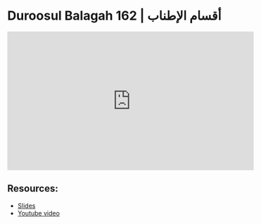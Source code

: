 # Duroosul Balagah 162 | أقسام الإطناب
                
<iframe width="560" height="315" src="https://www.youtube-nocookie.com/embed/aebyCiOuWGI?start=0" frameborder="0" allow="accelerometer; autoplay; encrypted-media; gyroscope; picture-in-picture" allowfullscreen="allowfullscreen">
</iframe><BR>

## Resources:
- [Slides](https://github.com/arshare/resources_balagha_pdfs)
- [Youtube video](https://www.youtube.com/watch?v=aebyCiOuWGI&list=PLzn0qdi6JpdvvXVuJ7kIusNquSxeyKJvc)

